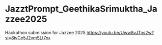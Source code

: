 # JazztPrompt_GeethikaSrimuktha_Jazzee2025
Hackathon submission for Jazzee 2025
https://youtu.be/Uww8vJTns2w?si=8ivCo5J2vmSLt7ox
